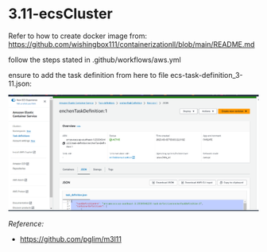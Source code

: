 # 3.11-ecsCluster

Refer to how to create docker image from:
https://github.com/wishingbox111/containerizationll/blob/main/README.md

follow the steps stated in .github/workflows/aws.yml

ensure to add the task definition from here to file ecs-task-definition_3-11.json:

![Alt text](image.png)

_Reference:_
- https://github.com/pglim/m3l11